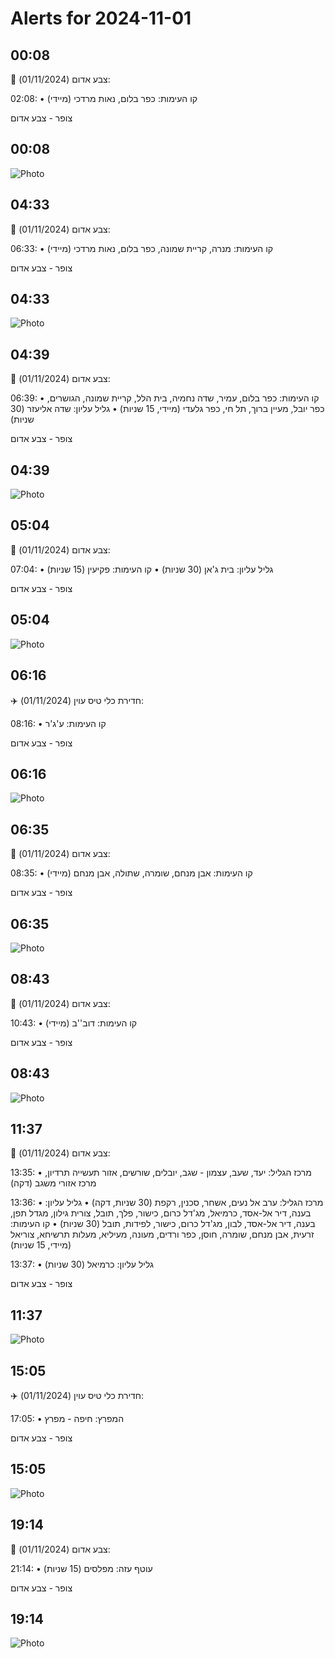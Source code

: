 # Alerts for 2024-11-01

## 00:08

🔴 צבע אדום (01/11/2024):

02:08:
• קו העימות: כפר בלום, נאות מרדכי (מיידי)

צופר - צבע אדום

## 00:08

![Photo](images/33810.jpg)

## 04:33

🔴 צבע אדום (01/11/2024):

06:33:
• קו העימות: מנרה, קריית שמונה, כפר בלום, נאות מרדכי (מיידי)

צופר - צבע אדום

## 04:33

![Photo](images/33816.jpg)

## 04:39

🔴 צבע אדום (01/11/2024):

06:39:
• קו העימות: כפר בלום, עמיר, שדה נחמיה, בית הלל, קריית שמונה, הגושרים, כפר יובל, מעיין ברוך, תל חי, כפר גלעדי (מיידי, 15 שניות)
• גליל עליון: שדה אליעזר (30 שניות)

צופר - צבע אדום

## 04:39

![Photo](images/33828.jpg)

## 05:04

🔴 צבע אדום (01/11/2024):

07:04:
• גליל עליון: בית ג'אן (30 שניות)
• קו העימות: פקיעין (15 שניות)

צופר - צבע אדום

## 05:04

![Photo](images/33830.jpg)

## 06:16

✈️ חדירת כלי טיס עוין (01/11/2024):

08:16:
• קו העימות: ע'ג'ר 

צופר - צבע אדום

## 06:16

![Photo](images/33832.jpg)

## 06:35

🔴 צבע אדום (01/11/2024):

08:35:
• קו העימות: אבן מנחם, שומרה, שתולה, אבן מנחם (מיידי)

צופר - צבע אדום

## 06:35

![Photo](images/33840.jpg)

## 08:43

🔴 צבע אדום (01/11/2024):

10:43:
• קו העימות: דוב''ב (מיידי)

צופר - צבע אדום

## 08:43

![Photo](images/33842.jpg)

## 11:37

🔴 צבע אדום (01/11/2024):

13:35:
• מרכז הגליל: יעד, שעב, עצמון - שגב, יובלים, שורשים, אזור תעשייה תרדיון, מרכז אזורי משגב (דקה)

13:36:
• מרכז הגליל: ערב אל נעים, אשחר, סכנין, רקפת (30 שניות, דקה)
• גליל עליון: בענה, דיר אל-אסד, כרמיאל, מג'דל כרום, כישור, פלך, תובל, צורית גילון, מגדל תפן, בענה, דיר אל-אסד, לבון, מג'דל כרום, כישור, לפידות, תובל (30 שניות)
• קו העימות: זרעית, אבן מנחם, שומרה, חוסן, כפר ורדים, מעונה, מעיליא, מעלות תרשיחא, צוריאל (מיידי, 15 שניות)

13:37:
• גליל עליון: כרמיאל (30 שניות)

צופר - צבע אדום

## 11:37

![Photo](images/33869.jpg)

## 15:05

✈️ חדירת כלי טיס עוין (01/11/2024):

17:05:
• המפרץ: חיפה - מפרץ 

צופר - צבע אדום

## 15:05

![Photo](images/33871.jpg)

## 19:14

🔴 צבע אדום (01/11/2024):

21:14:
• עוטף עזה: מפלסים (15 שניות)

צופר - צבע אדום

## 19:14

![Photo](images/33873.jpg)

